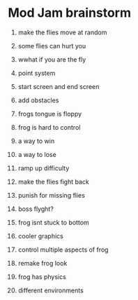 # Mod Jam brainstorm

1. make the flies move at random

2. some flies can hurt you

3. wwhat if you are the fly

4. point system

5. start screen and end screen

6. add obstacles

7. frogs tongue is floppy

8. frog is hard to control

9. a way to win

10. a way to lose

11. ramp up difficulty

12. make the flies fight back

13. punish for missing flies

14. boss flyght?

15. frog isnt stuck to bottom

16. cooler graphics

17. control multiple aspects of frog

18. remake frog look

19. frog has physics

20. different environments